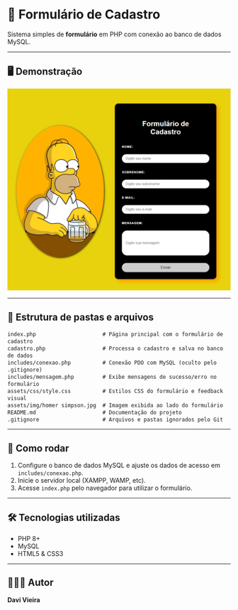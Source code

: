 # 📝 Formulário de Cadastro

Sistema simples de **formulário** em PHP com conexão ao banco de dados MySQL.

---

## 🖥️ Demonstração

![Exemplo de interface](assets/img/projeto.png)

---

## 📂 Estrutura de pastas e arquivos

```
index.php                     # Página principal com o formulário de cadastro
cadastro.php                  # Processa o cadastro e salva no banco de dados
includes/conexao.php          # Conexão PDO com MySQL (oculto pelo .gitignore)
includes/mensagem.php         # Exibe mensagens de sucesso/erro no formulário
assets/css/style.css          # Estilos CSS do formulário e feedback visual
assets/img/homer simpson.jpg  # Imagem exibida ao lado do formulário
README.md                     # Documentação do projeto
.gitignore                    # Arquivos e pastas ignorados pelo Git
```

---

## 🚀 Como rodar

1. Configure o banco de dados MySQL e ajuste os dados de acesso em `includes/conexao.php`.
2. Inicie o servidor local (XAMPP, WAMP, etc).
3. Acesse `index.php` pelo navegador para utilizar o formulário.

---

## 🛠 Tecnologias utilizadas

- PHP 8+
- MySQL
- HTML5 & CSS3

---

## 👨🏻‍💻 Autor

**Davi Vieira**
